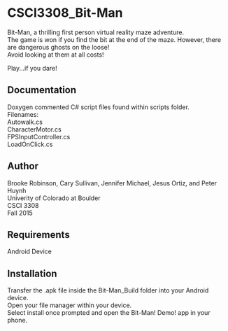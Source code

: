 # CSCI3308_Bit-Man  
 Bit-Man, a thrilling first person virtual reality maze adventure.  
 The game is won if you find the bit at the end of the maze.
 However, there are dangerous ghosts on the loose!  
 Avoid looking at them at all costs!
 
 Play...if you dare!  
  
## Documentation  
Doxygen commented C# script files found within scripts folder.  
Filenames:  
  Autowalk.cs  
  CharacterMotor.cs  
  FPSInputController.cs  
  LoadOnClick.cs  
   
## Author  
Brooke Robinson, Cary Sullivan, Jennifer Michael, Jesus Ortiz, and Peter Huynh  
Univerity of Colorado at Boulder  
CSCI 3308  
Fall 2015  

## Requirements
Android Device

## Installation  
Transfer the .apk file inside the Bit-Man_Build folder into your Android device.  
Open your file manager within your device.  
Select install once prompted and open the Bit-Man! Demo! app in your phone.